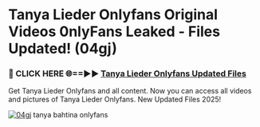 # Tanya Lieder Onlyfans Original Videos 0nlyFans Leaked - Files Updated! (04gj)

<h3>🔴 CLICK HERE 🌐==►► <a href="https://tinyurl.com/4seja8ks" rel="nofollow">Tanya Lieder Onlyfans Updated Files</a></h3>

Get Tanya Lieder Onlyfans and all content. Now you can access all videos and pictures of Tanya Lieder Onlyfans. New Updated Files 2025!

[![04gj](https://i.imgur.com/EWjZXRe.gif)](https://tinyurl.com/4seja8ks)
tanya bahtina onlyfans